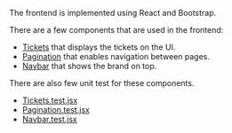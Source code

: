 The frontend is implemented using React and Bootstrap.

There are a few components that are used in the frontend:
- [Tickets](./src/components/Tickets.jsx) that displays the tickets on the UI.
- [Pagination](./src/components/Pagination.jsx) that enables navigation between pages.
- [Navbar](./src/components/Navbar.jsx) that shows the brand on top.

There are also few unit test for these components.
- [Tickets.test.jsx](./src/test/Tickets.test.jsx)
- [Pagination.test.jsx](./src/test/Pagination.test.jsx)
- [Navbar.test.jsx](./src/test/Navbar.test.jsx)